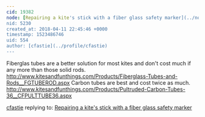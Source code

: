 ```yaml
---
cid: 19382
node: [Repairing a kite's stick with a fiber glass safety marker](../notes/pablo/12-17-2012/repairing-kites-stick-fiber-glass-safety-marker)
nid: 5230
created_at: 2018-04-11 22:45:46 +0000
timestamp: 1523486746
uid: 554
author: [cfastie](../profile/cfastie)
---
```


Fiberglas tubes are a better solution for most kites and don't cost much if any more than those solid rods. http://www.kitesandfunthings.com/Products/Fiberglass-Tubes-and-Rods__FGTUBEROD.aspx
Carbon tubes are best and cost twice as much. http://www.kitesandfunthings.com/Products/Pultruded-Carbon-Tubes-36__CFPULTTUBE36.aspx


[cfastie](../profile/cfastie) replying to: [Repairing a kite's stick with a fiber glass safety marker](../notes/pablo/12-17-2012/repairing-kites-stick-fiber-glass-safety-marker)

